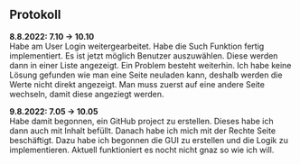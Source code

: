 ## Protokoll

**8.8.2022: 7.10 -> 10.10** <br>
Habe am User Login weitergearbeitet. Habe die Such Funktion fertig implementiert. Es ist jetzt möglich Benutzer auszuwählen. Diese werden dann in einer Liste angezeigt. Ein Problem besteht weiterhin. Ich habe keine Lösung gefunden wie man eine Seite neuladen kann, deshalb werden die Werte nicht direkt angezeigt. Man muss zuerst auf eine andere Seite wechseln, damit diese angeziegt werden.

**9.8.2022: 7.05 -> 10.05** <br>
Habe damit begonnen, ein GitHub project zu erstellen. Dieses habe ich dann auch mit Inhalt befüllt. Danach habe ich mich mit der Rechte Seite beschäftigt. Dazu habe ich begonnen die GUI zu erstellen und die Logik zu implementieren. Aktuell funktioniert es nocht nicht gnaz so wie ich will.
